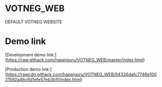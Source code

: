# VOTNEG_WEB
DEFAULT VOTNEG WEBSITE

# Demo link

[Development demo link:] (https://raw.githack.com/happiguru/VOTNEG_WEB/master/index.html)

[Production demo link:] (https://rawcdn.githack.com/happiguru/VOTNEG_WEB/94326dafc7746e10031592a46c6d1efe57eb3b1f/index.html)
